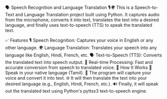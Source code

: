 🗣️ Speech Recognition and Language Translation 🎙️🌍
This is a Speech-to-Text and Language Translation project built using Python. It captures audio from the microphone, converts it into text, translates the text into a desired language, and finally uses text-to-speech (TTS) to speak the translated text.

✅ Features
🎙️ Speech Recognition: Captures your voice in English or any other language.
🌍 Language Translation: Translates your speech into any language like English, Hindi, French, etc.
🗣️ Text-to-Speech (TTS): Converts the translated text into speech output.
💯 Real-time Processing: Fast and accurate conversion from speech to translated voice.
📜 How It Works
🎤 Speak in your native language (Tamil).
💬 The program will capture your voice and convert it into text.
🌐 It will then translate the text into your desired language (e.g., English, Hindi, French, etc.).
🔊 Finally, it will speak out the translated text using Python's pyttsx3 text-to-speech engine.
